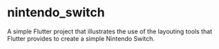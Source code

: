 # nintendo_switch

A simple Flutter project that illustrates the use of the layouting tools that Flutter provides to create a simple Nintendo Switch.
